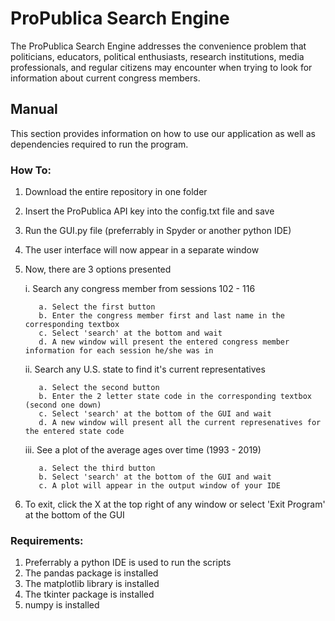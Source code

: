 # ProPublica Search Engine

The ProPublica Search Engine addresses the convenience problem that politicians, educators, political enthusiasts, research institutions, media professionals, and regular citizens may encounter when trying to look for information about current congress members.

## Manual
This section provides information on how to use our application as well as dependencies required to run the program. 

### How To:
1. Download the entire repository in one folder
2. Insert the ProPublica API key into the config.txt file and save
3. Run the GUI.py file (preferrably in Spyder or another python IDE)
4. The user interface will now appear in a separate window
5. Now, there are 3 options presented

      i. Search any congress member from sessions 102 - 116
    
          a. Select the first button
          b. Enter the congress member first and last name in the corresponding textbox
          c. Select 'search' at the bottom and wait
          d. A new window will present the entered congress member information for each session he/she was in
          
      ii. Search any U.S. state to find it's current representatives
    
          a. Select the second button
          b. Enter the 2 letter state code in the corresponding textbox (second one down)
          c. Select 'search' at the bottom of the GUI and wait
          d. A new window will present all the current represenatives for the entered state code
          
      iii. See a plot of the average ages over time (1993 - 2019)
    
          a. Select the third button
          b. Select 'search' at the bottom of the GUI and wait
          c. A plot will appear in the output window of your IDE
          
6. To exit, click the X at the top right of any window or select 'Exit Program' at the bottom of the GUI

### Requirements:
1. Preferrably a python IDE is used to run the scripts
2. The pandas package is installed
3. The matplotlib library is installed
4. The tkinter package is installed
5. numpy is installed


